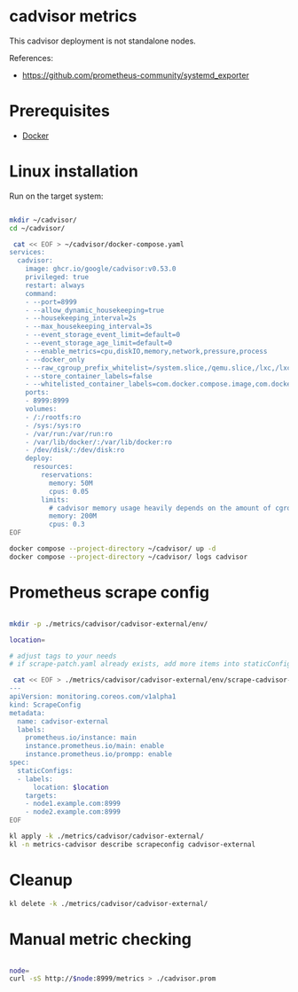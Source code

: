 
# cadvisor metrics

This cadvisor deployment is not standalone nodes.

References:
- https://github.com/prometheus-community/systemd_exporter

# Prerequisites

- [Docker](../../../docs/proxmox/proxmox-container.md#docker)

# Linux installation

Run on the target system:

```bash

mkdir ~/cadvisor/
cd ~/cadvisor/

 cat << EOF > ~/cadvisor/docker-compose.yaml
services:
  cadvisor:
    image: ghcr.io/google/cadvisor:v0.53.0
    privileged: true
    restart: always
    command:
    - --port=8999
    - --allow_dynamic_housekeeping=true
    - --housekeeping_interval=2s
    - --max_housekeeping_interval=3s
    - --event_storage_event_limit=default=0
    - --event_storage_age_limit=default=0
    - --enable_metrics=cpu,diskIO,memory,network,pressure,process
    - --docker_only
    - --raw_cgroup_prefix_whitelist=/system.slice,/qemu.slice,/lxc,/lxc.monitor
    - --store_container_labels=false
    - --whitelisted_container_labels=com.docker.compose.image,com.docker.compose.service,com.docker.compose.project
    ports:
    - 8999:8999
    volumes:
    - /:/rootfs:ro
    - /sys:/sys:ro
    - /var/run:/var/run:ro
    - /var/lib/docker/:/var/lib/docker:ro
    - /dev/disk/:/dev/disk:ro
    deploy:
      resources:
        reservations:
          memory: 50M
          cpus: 0.05
        limits:
          # cadvisor memory usage heavily depends on the amount of cgroup on the system
          memory: 200M
          cpus: 0.3
EOF

docker compose --project-directory ~/cadvisor/ up -d
docker compose --project-directory ~/cadvisor/ logs cadvisor

```

# Prometheus scrape config

```bash

mkdir -p ./metrics/cadvisor/cadvisor-external/env/

location=

# adjust tags to your needs
# if scrape-patch.yaml already exists, add more items into staticConfigs list

 cat << EOF > ./metrics/cadvisor/cadvisor-external/env/scrape-cadvisor-patch.yaml
---
apiVersion: monitoring.coreos.com/v1alpha1
kind: ScrapeConfig
metadata:
  name: cadvisor-external
  labels:
    prometheus.io/instance: main
    instance.prometheus.io/main: enable
    instance.prometheus.io/prompp: enable
spec:
  staticConfigs:
  - labels:
      location: $location
    targets:
    - node1.example.com:8999
    - node2.example.com:8999
EOF

kl apply -k ./metrics/cadvisor/cadvisor-external/
kl -n metrics-cadvisor describe scrapeconfig cadvisor-external

```

# Cleanup

```bash
kl delete -k ./metrics/cadvisor/cadvisor-external/
```

# Manual metric checking

```bash

node=
curl -sS http://$node:8999/metrics > ./cadvisor.prom

```
